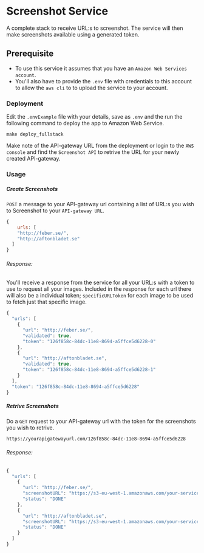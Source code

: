 # Screenshot Service
A complete stack to receive URL:s to screenshot. The service will then make screenshots available using a generated token.

## Prerequisite
* To use this service it assumes that you have an `Amazon Web Services account`.
* You'll also have to provide the `.env` file with credentials to this account to allow the `aws cli` to to upload the service to your account.

### Deployment
Edit the `.envExample` file with your details, save as `.env` and the run the following command to deploy the app to Amazon Web Service.
```shell
make deploy_fullstack
```
Make note of the API-gateway URL from the deployment or login to the `AWS console` and find the `Screenshot API` to retrive the URL for your newly created API-gateway.

### Usage
##### Create Screenshots
`POST` a message to your API-gateway url containing a list of URL:s you wish to Screenshot to your `API-gateway URL`.

```javascript
{
    urls: [
    "http://feber.se/",
    "http://aftonbladet.se"
  ]
}
```
###### Response:
You'll receive a response from the service for all your URL:s with a token to use to request all your images. Included in the response for each url there will also be a individual token; `specificURLToken` for each image to be used to fetch just that specific image.

```javascript
{
  "urls": [
    {
      "url": "http://feber.se/",
      "validated": true,
      "token": "126f858c-84dc-11e8-8694-a5ffce5d6228-0"
    },
    {
      "url": "http://aftonbladet.se",
      "validated": true,
      "token": "126f858c-84dc-11e8-8694-a5ffce5d6228-1"
    }
  ],
  "token": "126f858c-84dc-11e8-8694-a5ffce5d6228"
}
```
##### Retrive Screenshots

Do a `GET` request to your API-gateway url with the token for the screenshots you wish to retrive.

`https://yourapigatewayurl.com/126f858c-84dc-11e8-8694-a5ffce5d6228`

###### Response:
```javascript
{
  "urls": [
    {
      "url": "http://feber.se/",
      "screenshotURL": "https://s3-eu-west-1.amazonaws.com/your-service-name/f697697169abf10629a3b7f0802439ac.jpeg",
      "status": "DONE"
    },
    {
      "url": "http://aftonbladet.se",
      "screenshotURL": "https://s3-eu-west-1.amazonaws.com/your-service-name/0010b68dc304fd6143a9e70f4f8dffdb.jpeg",
      "status": "DONE"
    }
  ]
}
```

